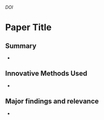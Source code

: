 
_DOI_

# Paper Title

## Summary
- 

## Innovative Methods Used
- 

## Major findings and relevance
- 